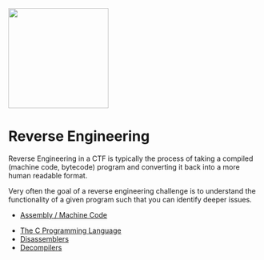 <img class="no-zoom pull-right" width="200px" src="/images/reversing.png">

# Reverse Engineering

Reverse Engineering in a CTF is typically the process of taking a compiled (machine code, bytecode) program and converting it back into a more human readable format.

Very often the goal of a reverse engineering challenge is to understand the functionality of a given program such that you can identify deeper issues.

 * [Assembly / Machine Code](/reverse-engineering/what-is-assembly-machine-code/)
<!--  * [Bytecode](reverse-engineering/what-is-bytecode/) -->
 * [The C Programming Language](/reverse-engineering/what-is-c/)
 * [Disassemblers](/reverse-engineering/what-are-disassemblers/)
 * [Decompilers](/reverse-engineering/what-are-decompilers/)


